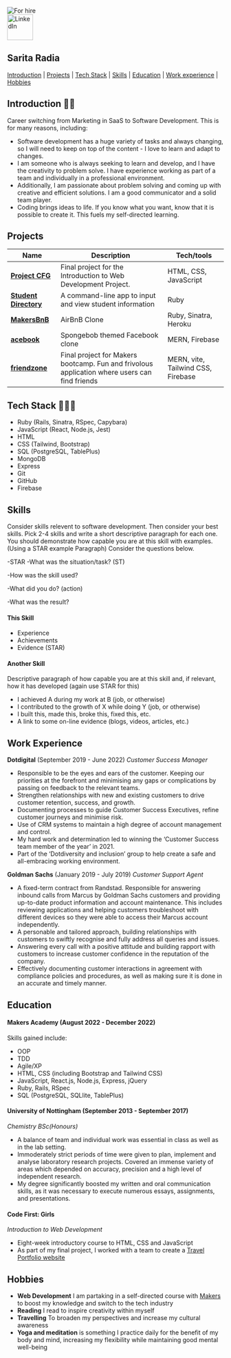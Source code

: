 ![For hire](https://img.shields.io/badge/Available_for_hire-Yes-brightgreen)
<br/>
<a href="https://www.linkedin.com/in/sarita-r-00062b14b"><img src="https://cdn-icons-png.flaticon.com/512/174/174857.png" width="60" alt="LinkedIn"></a>

## Sarita Radia

[Introduction](#introduction) | [Projects](#projects) | [Tech Stack](#tech-stack) | [Skills](#skills) | [Education](#education) | [Work experience](#work-experience) | [Hobbies](#hobbies)

## <a name="introduction">Introduction 👋🏽 </a>

Career switching from Marketing in SaaS to Software Development. This is for many reasons, including:
- Software development has a huge variety of tasks and always changing, so I will need to keep on top of the content - I love to learn and adapt to changes. 
- I am someone who is always seeking to learn and develop, and I have the creativity to problem solve. I have experience working as part of a team and individually in a professional environment.
- Additionally, I am passionate about problem solving and coming up with creative and efficient solutions.  I am a good communicator and a solid team player.
- Coding brings ideas to life. If you know what you want, know that it is possible to create it. This fuels my self-directed learning.


## Projects

| Name                         | Description           | Tech/tools        |
| ---------------------------- | -----------------     | ----------------- |
| [**Project CFG**](https://github.com/saritahub/Project-CFG)  | Final project for the Introduction to Web Development Project. | HTML, CSS, JavaScript               |
|[**Student Directory**](https://github.com/saritahub/student-directory) | A command-line app to input and view student information               |  Ruby                 |
|[**MakersBnB**](https://github.com/Arshad-Siddiqui/makersbnb-ruby-seed) | AirBnB Clone | Ruby, Sinatra, Heroku |
|[**acebook**](https://github.com/Dmum303/acebook-team-bikini-bottom) | Spongebob themed Facebook clone | MERN, Firebase |
|[**friendzone**](https://github.com/Dmum303/MERNsters-inc) | Final project for Makers bootcamp. Fun and frivolous application where users can find friends | MERN, vite, Tailwind CSS, Firebase                |


## <a name="tech-stack">Tech Stack 👩🏽‍💻</a> 
- Ruby (Rails, Sinatra, RSpec, Capybara) 
- JavaScript (React, Node.js, Jest)
- HTML
- CSS (Tailwind, Bootstrap)
- SQL (PostgreSQL, TablePlus)
- MongoDB
- Express
- Git
- GitHub 
- Firebase


## <a name="skills">Skills </a>

Consider skills relevent to software development. Then consider your best skills. Pick 2-4 skills and write a short descriptive paragraph for each one. You should demonstrate how capable you are at this skill with examples.
(Using a STAR example Paragraph) Consider the questions below.

-STAR
-What was the situation/task? (ST)

-How was the skill used?

-What did you do? (action)

-What was the result?


#### This Skill

- Experience
- Achievements
- Evidence (STAR)

#### Another Skill

Descriptive paragraph of how capable you are at this skill and, if relevant, how it has developed (again use STAR for this)

- I achieved A during my work at B (job, or otherwise)
- I contributed to the growth of X while doing Y (job, or otherwise)
- I built this, made this, broke this, fixed this, etc.
- A link to some on-line evidence (blogs, videos, articles, etc.)

## <a name="work-experience">Work Experience </a>

**Dotdigital** (September 2019 - June 2022) 
_Customer Success Manager_

- Responsible to be the eyes and ears of the customer. Keeping our priorities at the forefront and
minimising any gaps or complications by passing on feedback to the relevant teams.
- Strengthen relationships with new and existing customers to drive customer retention, success,
and growth.
- Documenting processes to guide Customer Success Executives, refine customer journeys and
minimise risk.
- Use of CRM systems to maintain a high degree of account management and control.
- My hard work and determination led to winning the ‘Customer Success team member of the
year’ in 2021.
- Part of the ‘Dotdiversity and inclusion’ group to help create a safe and all-embracing working
environment.

**Goldman Sachs** (January 2019 - July 2019) 
_Customer Support Agent_

- A fixed-term contract from Randstad. Responsible for answering inbound calls from Marcus by Goldman Sachs customers and providing up-to-date product information and account maintenance. This includes reviewing applications and helping customers troubleshoot with different devices so they were able to access their Marcus account independently.
- A personable and tailored approach, building relationships with customers to swiftly recognise and fully address all queries and issues.
- Answering every call with a positive attitude and building rapport with customers to increase customer confidence in the reputation of the company.
- Effectively documenting customer interactions in agreement with compliance policies and procedures, as well as making sure it is done in an accurate and timely manner.

## <a name="education">Education </a>

#### Makers Academy (August 2022 - December 2022)
Skills gained include:
- OOP
- TDD
- Agile/XP
- HTML, CSS (including Bootstrap and Tailwind CSS)
- JavaScript, React.js, Node.js, Express, jQuery
- Ruby, Rails, RSpec
- SQL (PostgreSQL, SQLlite, TablePlus)

#### University of Nottingham (September 2013 - September 2017)
_Chemistry BSc(Honours)_

- A balance of team and individual work was essential in class as well as in the lab setting.
- Immoderately strict periods of time were given to plan, implement and analyse laboratory research projects. Covered an immense variety of areas which depended on accuracy, precision and a high level of independent research.
- My degree significantly boosted my written and oral communication skills, as it was necessary to execute numerous essays, assignments, and presentations.


#### Code First: Girls
_Introduction to Web Development_

- Eight-week introductory course to HTML, CSS and JavaScript
- As part of my final project, I worked with a team to create a [Travel Portfolio website](https://github.com/saritahub/Project-CFG)

## <a name="hobbies">Hobbies </a>
- **Web Development** I am partaking in a self-directed course with [Makers](https://makers.tech/) to boost my knowledge and switch to the tech industry 
- **Reading** I read to inspire creativity within myself
- **Travelling** To broaden my perspectives and increase my cultural awareness
- **Yoga and meditation** is something I practice daily for the benefit of my body and mind, increasing my flexibility
while maintaining good mental well-being
